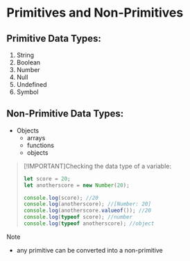 # Primitives and Non-Primitives

## Primitive Data Types:

1. String
2. Boolean
3. Number
4. Null
5. Undefined
6. Symbol

## Non-Primitive Data Types:

- Objects
  - arrays
  - functions
  - objects

> [!IMPORTANT]Checking the data type of a variable:
>
> ```js
> let score = 20;
> let anotherscore = new Number(20);
> 
> console.log(score); //20
> console.log(anotherscore); //[Number: 20]
> console.log(anotherscore.valueof()); //20
> console.log(typeof score); //number
> console.log(typeof anotherscore); //object
> ```

> [!NOTE]
>
> - any primitive can be converted into a non-primitive
